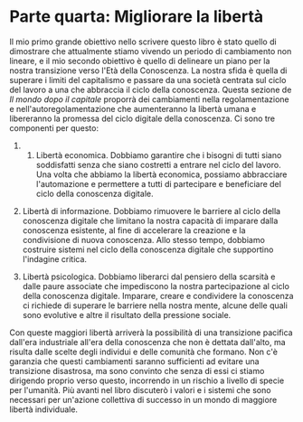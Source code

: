 # Parte quarta: Migliorare la libertà

Il mio primo grande obiettivo nello scrivere questo libro è stato quello di dimostrare che attualmente stiamo vivendo un periodo di cambiamento non lineare, e il mio secondo obiettivo è quello di delineare un piano per la nostra transizione verso l'Età della Conoscenza. La nostra sfida è quella di superare i limiti del capitalismo e passare da una società centrata sul ciclo del lavoro a una che abbraccia il ciclo della conoscenza. Questa sezione de *Il mondo dopo il capitale* proporrà dei cambiamenti nella regolamentazione e nell'autoregolamentazione che aumenteranno la libertà umana e libereranno la promessa del ciclo digitale della conoscenza. Ci sono tre componenti per questo:
 
1. 1. Libertà economica. Dobbiamo garantire che i bisogni di tutti siano soddisfatti senza che siano costretti a entrare nel ciclo del lavoro. Una volta che abbiamo la libertà economica, possiamo abbracciare l'automazione e permettere a tutti di partecipare e beneficiare del ciclo della conoscenza digitale. 

2. Libertà di informazione. Dobbiamo rimuovere le barriere al ciclo della conoscenza digitale che limitano la nostra capacità di imparare dalla conoscenza esistente, al fine di accelerare la creazione e la condivisione di nuova conoscenza. Allo stesso tempo, dobbiamo costruire sistemi nel ciclo della conoscenza digitale che supportino l'indagine critica. 

3. Libertà psicologica. Dobbiamo liberarci dal pensiero della scarsità e dalle paure associate che impediscono la nostra partecipazione al ciclo della conoscenza digitale. Imparare, creare e condividere la conoscenza ci richiede di superare le barriere nella nostra mente, alcune delle quali sono evolutive e altre il risultato della pressione sociale.

Con queste maggiori libertà arriverà la possibilità di una transizione pacifica dall'era industriale all'era della conoscenza che non è dettata dall'alto, ma risulta dalle scelte degli individui e delle comunità che formano. Non c'è garanzia che questi cambiamenti saranno sufficienti ad evitare una transizione disastrosa, ma sono convinto che senza di essi ci stiamo dirigendo proprio verso questo, incorrendo in un rischio a livello di specie per l'umanità. Più avanti nel libro discuterò i valori e i sistemi che sono necessari per un'azione collettiva di successo in un mondo di maggiore libertà individuale.
